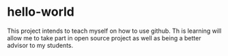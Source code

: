 # hello-world
This project intends to teach myself on how to use github. Th is learning will allow me to take part in open source project as well as being a better advisor to my students.
